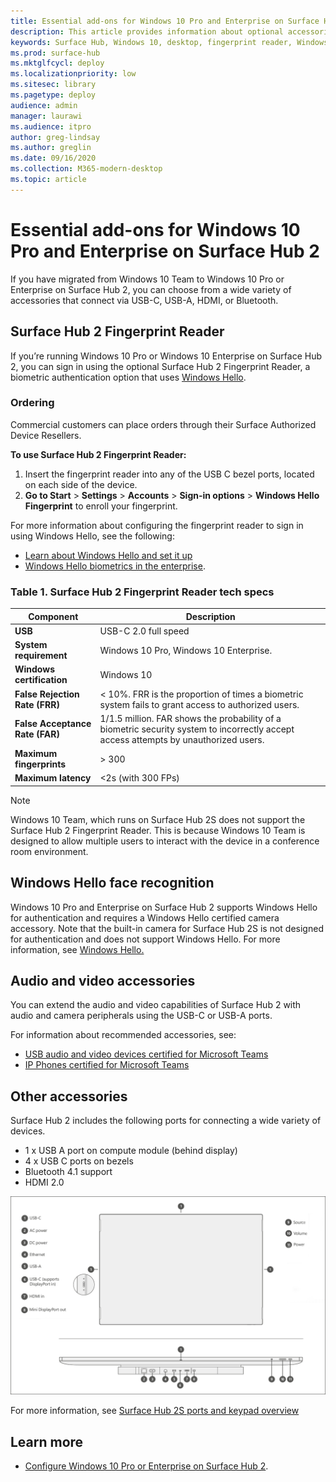 ```yaml
---
title: Essential add-ons for Windows 10 Pro and Enterprise on Surface Hub 2
description: This article provides information about optional accessories you can use with Windows 10 Pro or Enterprise on Surface Hub 2. 
keywords: Surface Hub, Windows 10, desktop, fingerprint reader, Windows Hello
ms.prod: surface-hub
ms.mktglfcycl: deploy
ms.localizationpriority: low
ms.sitesec: library
ms.pagetype: deploy
audience: admin
manager: laurawi
ms.audience: itpro
author: greg-lindsay
ms.author: greglin
ms.date: 09/16/2020
ms.collection: M365-modern-desktop
ms.topic: article
---
```


# Essential add-ons for Windows 10 Pro and Enterprise on Surface Hub 2

If you have migrated from Windows 10 Team to Windows 10 Pro or Enterprise on Surface Hub 2, you can choose from a wide variety of accessories that connect via USB-C, USB-A, HDMI, or Bluetooth. 

## Surface Hub 2 Fingerprint Reader

If you’re running Windows 10 Pro or Windows 10 Enterprise on Surface Hub 2, you can sign in using the optional Surface Hub 2 Fingerprint Reader, a biometric authentication option that uses [Windows Hello](https://docs.microsoft.com/windows-hardware/design/device-experiences/windows-hello).

### Ordering

Commercial customers can place orders through their Surface Authorized Device Resellers.

**To use Surface Hub 2 Fingerprint Reader:**

1. Insert the fingerprint reader into any of the USB C bezel ports, located on each side of the device.
2. **Go to Start** > **Settings** > **Accounts** > **Sign-in options** > **Windows Hello Fingerprint** to enroll your fingerprint.

For more information about configuring the fingerprint reader to sign in using Windows Hello, see the following:

- [Learn about Windows Hello and set it up](https://support.microsoft.com/help/4028017/windows-learn-about-windows-hello-and-set-it-up)
- [Windows Hello biometrics in the enterprise](https://docs.microsoft.com/windows/security/identity-protection/hello-for-business/hello-biometrics-in-enterprise).

  
### Table 1. Surface Hub 2 Fingerprint Reader tech specs


| Component                       | Description                                                                                                                          |
| ------------------------------- | ------------------------------------------------------------------------------------------------------------------------------------ |
| **USB**                         | USB-C 2.0 full speed                                                                                                                 |
| **System requirement**          | Windows 10 Pro, Windows 10 Enterprise.                                                                                               |
| **Windows certification**       | Windows 10                                                                                                                           |
| **False Rejection Rate (FRR)**  | < 10%. FRR is the proportion of times a biometric system fails to grant access to authorized users.                                  |
| **False Acceptance Rate (FAR)** | 1/1.5 million. FAR shows the probability of a biometric security system to incorrectly accept access attempts by unauthorized users. |
| **Maximum fingerprints**        | > 300                                                                                                                                |
| **Maximum latency**             | <2s (with 300 FPs)                                                                                                                   |

> [!NOTE]
> Windows 10 Team, which runs on Surface Hub 2S does not support the Surface Hub 2 Fingerprint Reader. This is because Windows 10 Team is designed to allow multiple users to interact with the device in a conference room environment. 
 
## Windows Hello face recognition

Windows 10 Pro and Enterprise on Surface Hub 2 supports Windows Hello for authentication and requires a Windows Hello certified camera accessory. Note that the built-in camera for Surface Hub 2S is not designed for authentication and does not support Windows Hello. For more information, see [Windows Hello.](https://docs.microsoft.com/windows-hardware/design/device-experiences/windows-hello)


## Audio and video accessories

You can extend the audio and video capabilities of Surface Hub 2 with audio and camera peripherals using the USB-C or USB-A ports.

For information about recommended accessories, see:

- [USB audio and video devices certified for Microsoft Teams](https://docs.microsoft.com/microsoftteams/devices/usb-devices)
- [IP Phones certified for Microsoft Teams](https://docs.microsoft.com/microsoftteams/devices/teams-ip-phones)



## Other accessories
Surface Hub 2 includes the following ports for connecting a wide variety of devices. 

- 1 x USB A port on compute module (behind display)
- 4 x USB C ports on bezels
- Bluetooth 4.1 support
- HDMI 2.0

 ![Front facing and underside view of I/O connections and physical buttons](images/hub2s-schematic.png)

For more information, see [Surface Hub 2S ports and keypad overview](surface-hub-2s-port-keypad-overview.md)


## Learn more

- [Configure Windows 10 Pro or Enterprise on Surface Hub 2](surface-hub-2-post-install.md).